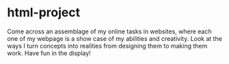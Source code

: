 # html-project
Come across an assemblage of my online tasks in websites, where each one of my webpage is a show case of my abilities and creativity. Look at the ways I turn concepts into realities from designing them to making them work. Have fun in the display!
